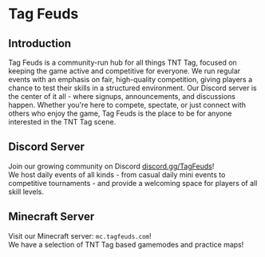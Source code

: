 # Tag Feuds

## Introduction
Tag Feuds is a community-run hub for all things TNT Tag, focused on keeping the game active and competitive for everyone. We run regular events with an emphasis on fair, high-quality competition, giving players a chance to test their skills in a structured environment. 
Our Discord server is the center of it all - where signups, announcements, and discussions happen. Whether you're here to compete, spectate, or just connect with others who enjoy the game, Tag Feuds is the place to be for anyone interested in the TNT Tag scene.

## Discord Server
Join our growing community on Discord [discord.gg/TagFeuds](https://discord.gg/TagFeuds)! <br/>
We host daily events of all kinds - from casual daily mini events to competitive tournaments - and provide a welcoming space for players of all skill levels.

## Minecraft Server
Visit our Minecraft server: `mc.tagfeuds.com`! <br/>
We have a selection of TNT Tag based gamemodes and practice maps!

